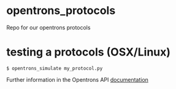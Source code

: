 # opentrons_protocols
Repo for our opentrons protocols

# testing a protocols (OSX/Linux)
```
$ opentrons_simulate my_protocol.py
```
Further information in the Opentrons API [documentation](https://docs.opentrons.com/v2/writing.html#from-the-command-line)